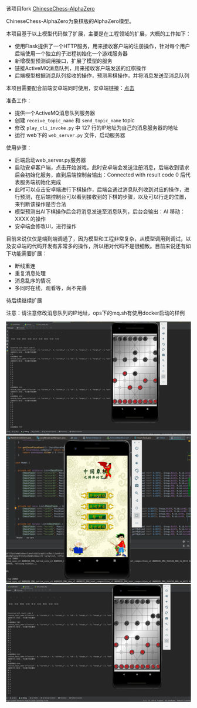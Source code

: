 该项目fork [ChineseChess-AlphaZero](https://github.com/NeymarL/ChineseChess-AlphaZero)

ChineseChess-AlphaZero为象棋版的AlphaZero模型。

本项目基于以上模型代码做了扩展，主要是在工程领域的扩展，大概的工作如下：

* 使用Flask提供了一个HTTP服务，用来接收客户端的注册操作，针对每个用户后端使用一个独立的子进程初始化一个游戏服务器
* 新增模型预测调用接口，扩展了模型的服务
* 链接ActiveMQ消息队列，用来接收客户端发送的红棋操作
* 后端模型根据消息队列接收的操作，预测黑棋操作，并将消息发送至消息队列

本项目需要配合前端安卓端同时使用，安卓端链接：[点击](https://github.com/baifachuan/ChineseChess-Android)

准备工作：

* 提供一个ActiveMQ消息队列服务器
* 创建 `receive_topic_name` 和 `send_topic_name` topic
* 修改 `play_cli_invoke.py` 中 127 行的IP地址为自己的消息服务器的地址
* 运行 web下的 `web_server.py` 文件，启动服务器

使用步骤：

* 后端启动web_server.py服务器
* 启动安卓客户端，点击开始游戏，此时安卓端会发送注册消息，后端收到请求后会初始化服务，直到后端控制台输出：Connected with result code 0 后代表服务端初始化完成
* 此时可以点击安卓端进行下棋操作，后端会通过消息队列收到对应的操作，进行预测，在后端控制台可以看到接收到的下棋的步骤，以及可以行走的位置，来判断该操作是否合法
* 模型预测出AI下棋操作后会将消息发送至消息队列，后台会输出：AI 移动：XXXX 的操作
* 安卓端会修改UI，进行操作


目前来说仅仅是端到端调通了，因为模型和工程非常复杂，从模型调用到调试，以及安卓端的代码开发有非常多的操作，所以相对代码不是很细致。目前来说还有如下功能需要扩展：

* 断线重连
* 重复消息处理
* 消息乱序的情况
* 多同时在线，观看等，尚不完善

待后续继续扩展

注意：请注意修改消息队列的IP地址，ops下的mq.sh有使用docker启动的样例

![样例图片](screenshots/example.png)
![样例图片](screenshots/example01.png)
![样例图片](screenshots/example002.png)
